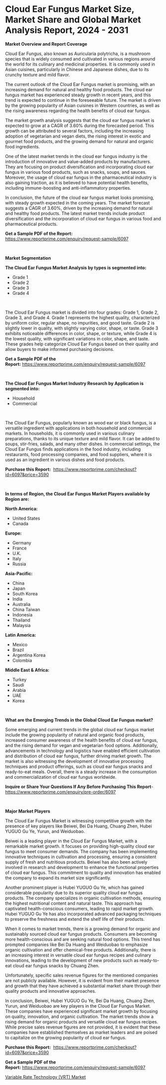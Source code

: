 <p><h1>Cloud Ear Fungus Market Size, Market Share and Global Market Analysis Report, 2024 - 2031</h1></p><p><strong>Market Overview and Report Coverage</strong></p>
<p><p>Cloud Ear Fungus, also known as Auricularia polytricha, is a mushroom species that is widely consumed and cultivated in various regions around the world for its culinary and medicinal properties. It is commonly used in Asian cuisines, particularly in Chinese and Japanese dishes, due to its crunchy texture and mild flavor.</p><p>The current outlook of the Cloud Ear Fungus market is promising, with an increasing demand for natural and healthy food products. The cloud ear fungus market has experienced steady growth in recent years, and this trend is expected to continue in the foreseeable future. The market is driven by the growing popularity of Asian cuisines in Western countries, as well as the rising awareness regarding the health benefits of cloud ear fungus.</p><p>The market growth analysis suggests that the cloud ear fungus market is expected to grow at a CAGR of 3.60% during the forecasted period. This growth can be attributed to several factors, including the increasing adoption of vegetarian and vegan diets, the rising interest in exotic and gourmet food products, and the growing demand for natural and organic food ingredients.</p><p>One of the latest market trends in the cloud ear fungus industry is the introduction of innovative and value-added products by manufacturers. They are focusing on product diversification and incorporating cloud ear fungus in various food products, such as snacks, soups, and sauces. Moreover, the usage of cloud ear fungus in the pharmaceutical industry is also gaining traction, as it is believed to have potential health benefits, including immune-boosting and anti-inflammatory properties.</p><p>In conclusion, the future of the cloud ear fungus market looks promising, with steady growth expected in the coming years. The market forecast suggests a CAGR of 3.60%, driven by the increasing demand for natural and healthy food products. The latest market trends include product diversification and the incorporation of cloud ear fungus in various food and pharmaceutical products.</p></p>
<p><strong>Get a Sample PDF of the Report:</strong> <a href="https://www.reportprime.com/enquiry/request-sample/6097">https://www.reportprime.com/enquiry/request-sample/6097</a></p>
<p>&nbsp;</p>
<p><strong>Market Segmentation</strong></p>
<p><strong>The Cloud Ear Fungus Market Analysis by types is segmented into:</strong></p>
<p><ul><li>Grade 1</li><li>Grade 2</li><li>Grade 3</li><li>Grade 4</li></ul></p>
<p>&nbsp;</p>
<p><p>The Cloud Ear Fungus market is divided into four grades: Grade 1, Grade 2, Grade 3, and Grade 4. Grade 1 represents the highest quality, characterized by uniform color, regular shape, no impurities, and good taste. Grade 2 is slightly lower in quality, with slightly varying color, shape, or taste. Grade 3 exhibits noticeable differences in color, shape, or texture, while Grade 4 is the lowest quality, with significant variations in color, shape, and taste. These grades help categorize Cloud Ear Fungus based on their quality and allow buyers to make informed purchasing decisions.</p></p>
<p><strong>Get a Sample PDF of the Report:</strong>&nbsp;<a href="https://www.reportprime.com/enquiry/request-sample/6097">https://www.reportprime.com/enquiry/request-sample/6097</a></p>
<p>&nbsp;</p>
<p><strong>The Cloud Ear Fungus Market Industry Research by Application is segmented into:</strong></p>
<p><ul><li>Household</li><li>Commercial</li></ul></p>
<p>&nbsp;</p>
<p><p>The Cloud Ear Fungus, popularly known as wood ear or black fungus, is a versatile ingredient with applications in both household and commercial markets. In households, it is commonly used in various culinary preparations, thanks to its unique texture and mild flavor. It can be added to soups, stir-fries, salads, and many other dishes. In commercial settings, the Cloud Ear Fungus finds applications in the food industry, including restaurants, food processing companies, and food suppliers, where it is used as an ingredient in various dishes and food products.</p></p>
<p><strong>Purchase this Report:</strong>&nbsp; <a href="https://www.reportprime.com/checkout?id=6097&price=3590">https://www.reportprime.com/checkout?id=6097&price=3590</a></p>
<p>&nbsp;</p>
<p><strong>In terms of Region, the Cloud Ear Fungus Market Players available by Region are:</strong></p>
<p>
    <p> <strong> North America: </strong>
        <ul>
            <li>United States</li>
            <li>Canada</li>
        </ul>
        </p> 
    <p> <strong> Europe: </strong>
        <ul>
            <li>Germany</li>
            <li>France</li>
            <li>U.K.</li>
            <li>Italy</li>
            <li>Russia</li>
        </ul>
        </p> 
    <p> <strong> Asia-Pacific: </strong>
        <ul>
            <li>China</li>
            <li>Japan</li>
            <li>South Korea</li>
            <li>India</li>
            <li>Australia</li>
            <li>China Taiwan</li>
            <li>Indonesia</li>
            <li>Thailand</li>
            <li>Malaysia</li>
        </ul>
        </p> 
    <p> <strong> Latin America: </strong>
        <ul>
            <li>Mexico</li>
            <li>Brazil</li>
            <li>Argentina Korea</li>
            <li>Colombia</li>
        </ul>
        </p> 
    <p> <strong> Middle East & Africa: </strong>
        <ul>
            <li>Turkey</li>
            <li>Saudi</li>
            <li>Arabia</li>
            <li>UAE</li>
            <li>Korea</li>
        </ul>
    </p>
    </p>
<p>&nbsp;</p>
<p><strong>What are the Emerging Trends in the Global Cloud Ear Fungus market?</strong></p>
<p><p>Some emerging and current trends in the global cloud ear fungus market include the growing popularity of natural and organic food products, increased consumer awareness of the health benefits of cloud ear fungus, and the rising demand for vegan and vegetarian food options. Additionally, advancements in technology and logistics have enabled efficient cultivation and distribution of cloud ear fungus, further driving market growth. The market is also witnessing the development of innovative processing techniques and product offerings, such as cloud ear fungus snacks and ready-to-eat meals. Overall, there is a steady increase in the consumption and commercialization of cloud ear fungus worldwide.</p></p>
<p><strong>Inquire or Share Your Questions If Any Before Purchasing This Report</strong>- <a href="https://www.reportprime.com/enquiry/pre-order/6097">https://www.reportprime.com/enquiry/pre-order/6097</a></p>
<p>&nbsp;</p>
<p><strong>Major Market Players</strong></p>
<p><p>The Cloud Ear Fungus Market is witnessing competitive growth with the presence of key players like Beiwei, Bei Da Huang, Chuang Zhen, Hubei YUGUO Gu Ye, Yurun, and Weiduobao. </p><p>Beiwei is a leading player in the Cloud Ear Fungus Market, with a remarkable market growth. It focuses on providing high-quality cloud ear fungus to meet consumer demands. The company has been implementing innovative techniques in cultivation and processing, ensuring a consistent supply of fresh and nutritious products. Beiwei has also been actively involved in research and development to enhance the functional properties of cloud ear fungus. This commitment to quality and innovation has enabled the company to expand its market size significantly. </p><p>Another prominent player is Hubei YUGUO Gu Ye, which has gained considerable popularity due to its superior quality cloud ear fungus products. The company specializes in organic cultivation methods, ensuring the highest nutritional content and natural taste. This approach has captivated health-conscious consumers, leading to rapid market growth. Hubei YUGUO Gu Ye has also incorporated advanced packaging techniques to preserve the freshness and extend the shelf life of their products. </p><p>When it comes to market trends, there is a growing demand for organic and sustainably sourced cloud ear fungus products. Consumers are becoming more health-conscious and are seeking natural food options. This trend has prompted companies like Bei Da Huang and Weiduobao to emphasize organic cultivation and offer chemical-free products. Additionally, there is an increasing interest in versatile cloud ear fungus recipes and culinary innovations, leading to the development of new products such as ready-to-eat cloud ear fungus snacks by Chuang Zhen.</p><p>Unfortunately, specific sales revenue figures for the mentioned companies are not publicly available. However, it is evident from their market presence and growth that they have achieved a substantial market share through their quality products and innovative approaches.</p><p>In conclusion, Beiwei, Hubei YUGUO Gu Ye, Bei Da Huang, Chuang Zhen, Yurun, and Weiduobao are key players in the Cloud Ear Fungus Market. These companies have experienced significant market growth by focusing on quality, innovation, and organic cultivation. The market trends show a rising demand for organic products and versatile cloud ear fungus recipes. While precise sales revenue figures are not provided, it is evident that these companies have established themselves as market leaders and are poised to capitalize on the growing popularity of cloud ear fungus.</p></p>
<p><strong>Purchase this Report:</strong>&nbsp;&nbsp;<a href="https://www.reportprime.com/checkout?id=6097&price=3590">https://www.reportprime.com/checkout?id=6097&price=3590</a></p>
<p></p>
<p><strong>Get a Sample PDF of the Report:</strong>&nbsp;<a href="https://www.reportprime.com/enquiry/request-sample/6097">https://www.reportprime.com/enquiry/request-sample/6097</a></p>
<p><p><a href="https://issuu.com/reportprime-2/docs/variable-rate-technology-vrt-market-size-2030.pptx">Variable Rate Technology (VRT) Market</a></p></p>